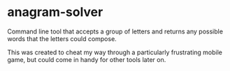 # anagram-solver

Command line tool that accepts a group of letters and returns any possible words that the letters could compose.

This was created to cheat my way through a particularly frustrating mobile game, but could come in handy for other tools later on.
